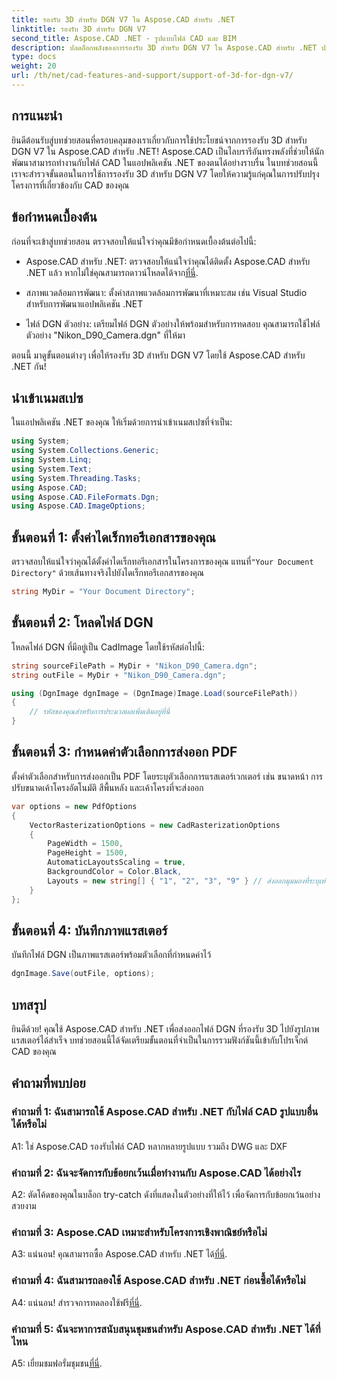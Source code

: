 ```yaml
---
title: รองรับ 3D สำหรับ DGN V7 ใน Aspose.CAD สำหรับ .NET
linktitle: รองรับ 3D สำหรับ DGN V7
second_title: Aspose.CAD .NET - รูปแบบไฟล์ CAD และ BIM
description: ปลดล็อกพลังของการรองรับ 3D สำหรับ DGN V7 ใน Aspose.CAD สำหรับ .NET ปฏิบัติตามบทช่วยสอนทีละขั้นตอนของเรา
type: docs
weight: 20
url: /th/net/cad-features-and-support/support-of-3d-for-dgn-v7/
---
```

## การแนะนำ

ยินดีต้อนรับสู่บทช่วยสอนที่ครอบคลุมของเราเกี่ยวกับการใช้ประโยชน์จากการรองรับ 3D สำหรับ DGN V7 ใน Aspose.CAD สำหรับ .NET! Aspose.CAD เป็นไลบรารีอันทรงพลังที่ช่วยให้นักพัฒนาสามารถทำงานกับไฟล์ CAD ในแอปพลิเคชัน .NET ของตนได้อย่างราบรื่น ในบทช่วยสอนนี้ เราจะสำรวจขั้นตอนในการใช้การรองรับ 3D สำหรับ DGN V7 โดยให้ความรู้แก่คุณในการปรับปรุงโครงการที่เกี่ยวข้องกับ CAD ของคุณ

## ข้อกำหนดเบื้องต้น

ก่อนที่จะเข้าสู่บทช่วยสอน ตรวจสอบให้แน่ใจว่าคุณมีข้อกำหนดเบื้องต้นต่อไปนี้:

-  Aspose.CAD สำหรับ .NET: ตรวจสอบให้แน่ใจว่าคุณได้ติดตั้ง Aspose.CAD สำหรับ .NET แล้ว หากไม่ใช่คุณสามารถดาวน์โหลดได้จาก[ที่นี่](https://releases.aspose.com/cad/net/).

- สภาพแวดล้อมการพัฒนา: ตั้งค่าสภาพแวดล้อมการพัฒนาที่เหมาะสม เช่น Visual Studio สำหรับการพัฒนาแอปพลิเคชัน .NET

- ไฟล์ DGN ตัวอย่าง: เตรียมไฟล์ DGN ตัวอย่างให้พร้อมสำหรับการทดสอบ คุณสามารถใช้ไฟล์ตัวอย่าง "Nikon_D90_Camera.dgn" ที่ให้มา

ตอนนี้ มาดูขั้นตอนต่างๆ เพื่อให้รองรับ 3D สำหรับ DGN V7 โดยใช้ Aspose.CAD สำหรับ .NET กัน!

## นำเข้าเนมสเปซ

ในแอปพลิเคชัน .NET ของคุณ ให้เริ่มด้วยการนำเข้าเนมสเปซที่จำเป็น:

```csharp
using System;
using System.Collections.Generic;
using System.Linq;
using System.Text;
using System.Threading.Tasks;
using Aspose.CAD;
using Aspose.CAD.FileFormats.Dgn;
using Aspose.CAD.ImageOptions;
```

## ขั้นตอนที่ 1: ตั้งค่าไดเร็กทอรีเอกสารของคุณ

 ตรวจสอบให้แน่ใจว่าคุณได้ตั้งค่าไดเร็กทอรีเอกสารในโครงการของคุณ แทนที่`"Your Document Directory"` ด้วยเส้นทางจริงไปยังไดเร็กทอรีเอกสารของคุณ

```csharp
string MyDir = "Your Document Directory";
```

## ขั้นตอนที่ 2: โหลดไฟล์ DGN

โหลดไฟล์ DGN ที่มีอยู่เป็น CadImage โดยใช้รหัสต่อไปนี้:

```csharp
string sourceFilePath = MyDir + "Nikon_D90_Camera.dgn";
string outFile = MyDir + "Nikon_D90_Camera.dgn";

using (DgnImage dgnImage = (DgnImage)Image.Load(sourceFilePath))
{
    // รหัสของคุณสำหรับการประมวลผลเพิ่มเติมอยู่ที่นี่
}
```

## ขั้นตอนที่ 3: กำหนดค่าตัวเลือกการส่งออก PDF

ตั้งค่าตัวเลือกสำหรับการส่งออกเป็น PDF โดยระบุตัวเลือกการแรสเตอร์เวกเตอร์ เช่น ขนาดหน้า การปรับขนาดเค้าโครงอัตโนมัติ สีพื้นหลัง และเค้าโครงที่จะส่งออก

```csharp
var options = new PdfOptions
{
    VectorRasterizationOptions = new CadRasterizationOptions
    {
        PageWidth = 1500,
        PageHeight = 1500,
        AutomaticLayoutsScaling = true,
        BackgroundColor = Color.Black,
        Layouts = new string[] { "1", "2", "3", "9" } // ส่งออกมุมมองที่ระบุเท่านั้น
    }
};
```

## ขั้นตอนที่ 4: บันทึกภาพแรสเตอร์

บันทึกไฟล์ DGN เป็นภาพแรสเตอร์พร้อมตัวเลือกที่กำหนดค่าไว้

```csharp
dgnImage.Save(outFile, options);
```

## บทสรุป

ยินดีด้วย! คุณใช้ Aspose.CAD สำหรับ .NET เพื่อส่งออกไฟล์ DGN ที่รองรับ 3D ไปยังรูปภาพแรสเตอร์ได้สำเร็จ บทช่วยสอนนี้ได้จัดเตรียมขั้นตอนที่จำเป็นในการรวมฟังก์ชันนี้เข้ากับโปรเจ็กต์ CAD ของคุณ

## คำถามที่พบบ่อย

### คำถามที่ 1: ฉันสามารถใช้ Aspose.CAD สำหรับ .NET กับไฟล์ CAD รูปแบบอื่นได้หรือไม่

A1: ใช่ Aspose.CAD รองรับไฟล์ CAD หลากหลายรูปแบบ รวมถึง DWG และ DXF

### คำถามที่ 2: ฉันจะจัดการกับข้อยกเว้นเมื่อทำงานกับ Aspose.CAD ได้อย่างไร

A2: ตัดโค้ดของคุณในบล็อก try-catch ดังที่แสดงในตัวอย่างที่ให้ไว้ เพื่อจัดการกับข้อยกเว้นอย่างสวยงาม

### คำถามที่ 3: Aspose.CAD เหมาะสำหรับโครงการเชิงพาณิชย์หรือไม่

 A3: แน่นอน! คุณสามารถซื้อ Aspose.CAD สำหรับ .NET ได้[ที่นี่](https://purchase.aspose.com/buy).

### คำถามที่ 4: ฉันสามารถลองใช้ Aspose.CAD สำหรับ .NET ก่อนซื้อได้หรือไม่

A4: แน่นอน! สำรวจการทดลองใช้ฟรี[ที่นี่](https://releases.aspose.com/).

### คำถามที่ 5: ฉันจะหาการสนับสนุนชุมชนสำหรับ Aspose.CAD สำหรับ .NET ได้ที่ไหน

 A5: เยี่ยมชมฟอรั่มชุมชน[ที่นี่](https://forum.aspose.com/c/cad/19).